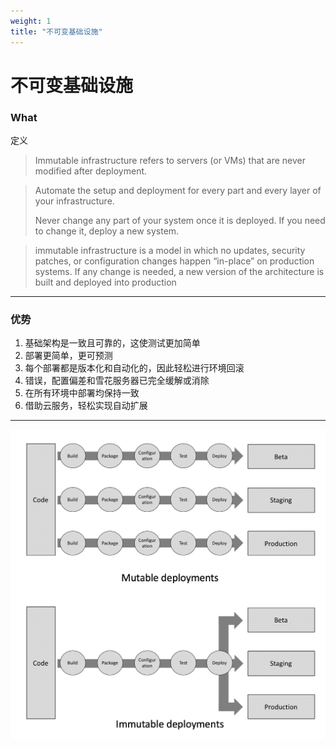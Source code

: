 ```yaml
---
weight: 1
title: "不可变基础设施"
---
```


# 不可变基础设施

### What

定义

> Immutable infrastructure refers to servers (or VMs) that are never modified after deployment.

> Automate the setup and deployment for every part and every layer of your infrastructure.
>
> Never change any part of your system once it is deployed. If you need to change it, deploy a new system.

> immutable infrastructure is a model in which no updates, security patches, or configuration changes happen “in-place” on production systems. If any change is needed, a new version of the architecture is built and deployed into production

***

### 优势

1. 基础架构是一致且可靠的，这使测试更加简单
2. 部署更简单，更可预测
3. 每个部署都是版本化和自动化的，因此轻松进行环境回滚
4. 错误，配置偏差和雪花服务器已完全缓解或消除
5. 在所有环境中部署均保持一致
6. 借助云服务，轻松实现自动扩展

***

![](deployments.png)

